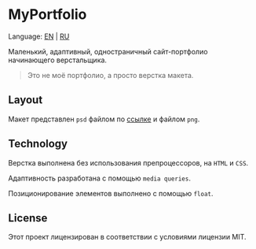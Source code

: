 # MyPortfolio

Language: [EN](https://github.com/AntonGorban/MyPortfolio/blob/master/README.md) | [RU](https://github.com/AntonGorban/MyPortfolio/blob/master/README.RU.md)

Маленький, адаптивный, одностраничный сайт-портфолио начинающего верстальщика.

> Это не моё портфолио, а просто верстка макета.

## Layout

Макет представлен `psd` файлом по [ссылке](https://drive.google.com/file/d/1cpWka1DdL79T2ju77c8zyUse_3raa35D/view?usp=sharing) и файлом `png`.

## Technology

Верстка выполнена без использования препроцессоров, на `HTML` и `CSS`.

Адаптивность разработана с помощью `media queries`.

Позиционирование элементов выполнено с помощью `float`.

## License

Этот проект лицензирован в соответствии с условиями лицензии MIT.

